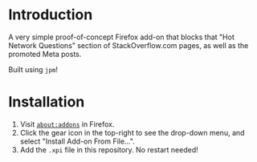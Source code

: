 # Introduction
A very simple proof-of-concept Firefox add-on that blocks that "Hot Network Questions" section of StackOverflow.com pages, as well as the promoted Meta posts.

Built using `jpm`!

# Installation
1. Visit [`about:addons`](about:addons) in Firefox.
2. Click the gear icon in the top-right to see the drop-down menu, and select "Install Add-on From File…".
3. Add the `.xpi` file in this repository. No restart needed!

